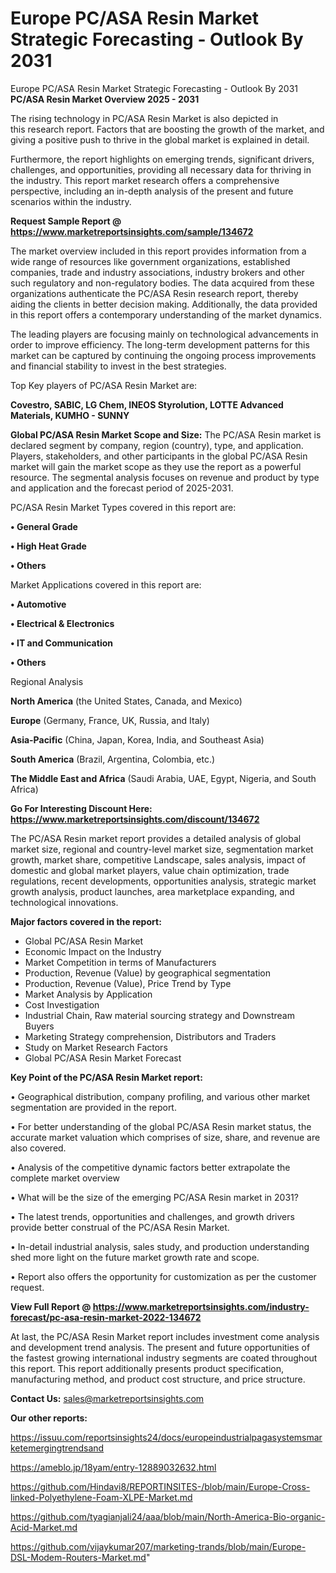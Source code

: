 # Europe PC/ASA Resin Market Strategic Forecasting - Outlook By 2031
Europe PC/ASA Resin Market Strategic Forecasting - Outlook By 2031
<Strong> PC/ASA Resin Market Overview 2025 - 2031</strong>

The rising technology in PC/ASA Resin Market is also depicted in this research report. Factors that are boosting the growth of the market, and giving a positive push to thrive in the global market is explained in detail.

Furthermore, the report highlights on emerging trends, significant drivers, challenges, and opportunities, providing all necessary data for thriving in the industry. This report market research offers a comprehensive perspective, including an in-depth analysis of the present and future scenarios within the industry.

<strong>Request Sample Report @ <a href=https://www.marketreportsinsights.com/sample/134672>https://www.marketreportsinsights.com/sample/134672</a></strong>

The market overview included in this report provides information from a wide range of resources like government organizations, established companies, trade and industry associations, industry brokers and other such regulatory and non-regulatory bodies. The data acquired from these organizations authenticate the PC/ASA Resin research report, thereby aiding the clients in better decision making. Additionally, the data provided in this report offers a contemporary understanding of the market dynamics.

The leading players are focusing mainly on technological advancements in order to improve efficiency. The long-term development patterns for this market can be captured by continuing the ongoing process improvements and financial stability to invest in the best strategies.

Top Key players of PC/ASA Resin Market are:

<strong>Covestro, SABIC, LG Chem, INEOS Styrolution, LOTTE Advanced Materials, KUMHO - SUNNY</strong>

<strong><b>Global PC/ASA Resin Market Scope and Size:</b></strong>
The PC/ASA Resin market is declared segment by company, region (country), type, and application. Players, stakeholders, and other participants in the global PC/ASA Resin market will gain the market scope as they use the report as a powerful resource. The segmental analysis focuses on revenue and product by type and application and the forecast period of 2025-2031.

PC/ASA Resin Market Types covered in this report are:

<strong>• General Grade

• High Heat Grade

• Others</strong>

Market Applications covered in this report are:

<strong>• Automotive

• Electrical & Electronics

• IT and Communication

• Others</strong> 

Regional Analysis

<strong>North America</strong> (the United States, Canada, and Mexico)

<strong>Europe</strong> (Germany, France, UK, Russia, and Italy)

<strong>Asia-Pacific</strong> (China, Japan, Korea, India, and Southeast Asia)

<strong>South America</strong> (Brazil, Argentina, Colombia, etc.)

<strong>The Middle East and Africa</strong> (Saudi Arabia, UAE, Egypt, Nigeria, and South Africa)

<strong>Go For Interesting Discount Here: <a href=https://www.marketreportsinsights.com/discount/134672>https://www.marketreportsinsights.com/discount/134672</a></strong>

The PC/ASA Resin market report provides a detailed analysis of global market size, regional and country-level market size, segmentation market growth, market share, competitive Landscape, sales analysis, impact of domestic and global market players, value chain optimization, trade regulations, recent developments, opportunities analysis, strategic market growth analysis, product launches, area marketplace expanding, and technological innovations.

<strong><b>Major factors covered in the report:</b></strong>
<ul>
  <li>Global PC/ASA Resin Market </li>
  <li>Economic Impact on the Industry</li>
  <li>Market Competition in terms of Manufacturers</li>
  <li>Production, Revenue (Value) by geographical segmentation</li>
  <li>Production, Revenue (Value), Price Trend by Type</li>
  <li>Market Analysis by Application</li>
  <li>Cost Investigation</li>
  <li>Industrial Chain, Raw material sourcing strategy and Downstream Buyers</li>
  <li>Marketing Strategy comprehension, Distributors and Traders</li>
  <li>Study on Market Research Factors</li>
  <li>Global PC/ASA Resin Market Forecast</li>
</ul>

<strong><b>Key Point of the PC/ASA Resin Market report:</b></strong>

• Geographical distribution, company profiling, and various other market segmentation are provided in the report.

• For better understanding of the global PC/ASA Resin market status, the accurate market valuation which comprises of size, share, and revenue are also covered.

• Analysis of the competitive dynamic factors better extrapolate the complete market overview

• What will be the size of the emerging PC/ASA Resin market in 2031?

• The latest trends, opportunities and challenges, and growth drivers provide better construal of the PC/ASA Resin Market.

• In-detail industrial analysis, sales study, and production understanding shed more light on the future market growth rate and scope.

• Report also offers the opportunity for customization as per the customer request.

<strong><b>View Full Report @ <a href=https://www.marketreportsinsights.com/industry-forecast/pc-asa-resin-market-2022-134672>https://www.marketreportsinsights.com/industry-forecast/pc-asa-resin-market-2022-134672</a></b></strong>


At last, the PC/ASA Resin Market report includes investment come analysis and development trend analysis. The present and future opportunities of the fastest growing international industry segments are coated throughout this report. This report additionally presents product specification, manufacturing method, and product cost structure, and price structure.

<strong>Contact Us:</strong>
sales@marketreportsinsights.com

<strong>Our other reports:</strong>

<a href=https://issuu.com/reportsinsights24/docs/europeindustrialpagasystemsmarketemergingtrendsand>https://issuu.com/reportsinsights24/docs/europeindustrialpagasystemsmarketemergingtrendsand</a>

<a href=https://ameblo.jp/18yam/entry-12889032632.html>https://ameblo.jp/18yam/entry-12889032632.html</a>

<a href=https://github.com/Hindavi8/REPORTINSITES-/blob/main/Europe-Cross-linked-Polyethylene-Foam-XLPE-Market.md>https://github.com/Hindavi8/REPORTINSITES-/blob/main/Europe-Cross-linked-Polyethylene-Foam-XLPE-Market.md</a>

<a href=https://github.com/tyagianjali24/aaa/blob/main/North-America-Bio-organic-Acid-Market.md>https://github.com/tyagianjali24/aaa/blob/main/North-America-Bio-organic-Acid-Market.md</a>

<a href=https://github.com/vijaykumar207/marketing-trands/blob/main/Europe-DSL-Modem-Routers-Market.md>https://github.com/vijaykumar207/marketing-trands/blob/main/Europe-DSL-Modem-Routers-Market.md</a>"
